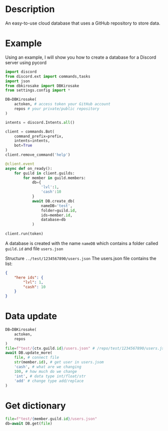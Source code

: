 # Description
An easy-to-use cloud database that uses a GitHub repository to store data.
# Example
Using an example, I will show you how to create a database for a Discord server using pycord
```py
import discord
from discord.ext import commands,tasks
import json
from dbkirosake import DBKirosake
from settings.config import *

DB=DBKirosake(
    actoken, # access token your GitHub account
    repos # your private/public repository
)

intents = discord.Intents.all()

client = commands.Bot(
    command_prefix=prefix,
    intents=intents,
    bot=True
)
client.remove_command('help')

@client.event
async def on_ready():
    for guild in client.guilds:
        for member in guild.members:
            db={
                'lvl':1,
                'cash':10
            }
            await DB.create_db(
                nameDB='test',
                folder=guild.id,
                ids=member.id,
                database=db
            )
    
client.run(token)
```
A database is created with the name `nameDB` which contains a folder called `guild.id` and file `users.json`

Structure `../test/1234567890/users.json`
The users.json file contains the list:
```json
{
    "here ids": {
        "lvl": 1,
        "cash": 10
    }
}
```
# Data update
```py
DB=DBKirosake(
    actoken,
    repos
)
file=f"test/{ctx.guild.id}/users.json" # /repo/test/1234567890/users.json
await DB.update_more(
    file, # connect file
    str(member.id), # get user in users.jsom
    'cash', # what are we changing 
    100, # how much do we change 
    'int', # data type int/float/str
    'add' # change type add/replace
)
```
# Get dictionary
```py
file=f"test/{member.guild.id}/users.json"
db=await DB.get(file)
```
